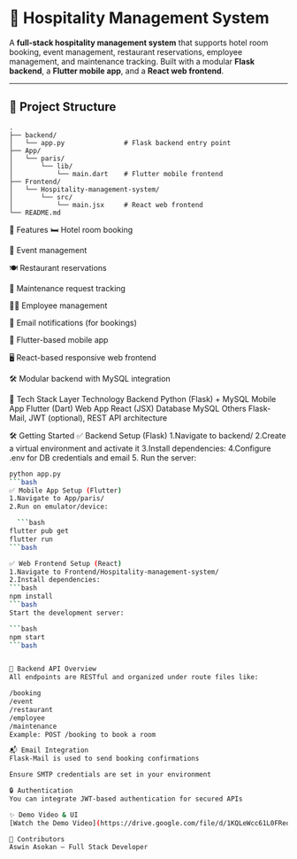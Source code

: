 # 🏨 Hospitality Management System

A **full-stack hospitality management system** that supports hotel room booking, event management, restaurant reservations, employee management, and maintenance tracking. Built with a modular **Flask backend**, a **Flutter mobile app**, and a **React web frontend**.

---

## 📁 Project Structure

```plaintext
.
├── backend/
│   └── app.py               # Flask backend entry point
├── App/
│   └── paris/
│       └── lib/
│           └── main.dart    # Flutter mobile frontend
├── Frontend/
│   └── Hospitality-management-system/
│       └── src/
│           └── main.jsx     # React web frontend
└── README.md
```

🚀 Features
  🛏️ Hotel room booking
  
  📅 Event management
  
  🍽️ Restaurant reservations
  
  🧹 Maintenance request tracking
  
  👨‍💼 Employee management
  
  📧 Email notifications (for bookings)
  
  📱 Flutter-based mobile app
  
  🖥️ React-based responsive web frontend
  
  🛠️ Modular backend with MySQL integration

🧠 Tech Stack
  Layer	Technology
  Backend	Python (Flask) + MySQL
  Mobile App	Flutter (Dart)
  Web App	React (JSX)
  Database	MySQL
  Others	Flask-Mail, JWT (optional), REST API architecture

🛠️ Getting Started
✅ Backend Setup (Flask)
  1.Navigate to backend/
  2.Create a virtual environment and activate it
  3.Install dependencies:
  4.Configure .env for DB credentials and email
  5. Run the server:
  ```bash
  python app.py
```bash
✅ Mobile App Setup (Flutter)
  1.Navigate to App/paris/
  2.Run on emulator/device:
  
    ```bash
  flutter pub get
  flutter run
```bash

✅ Web Frontend Setup (React)
  1.Navigate to Frontend/Hospitality-management-system/
  2.Install dependencies:
  ```bash
  npm install
  ```bash
  Start the development server:
  
  ```bash
  npm start
  ```bash


🧩 Backend API Overview
All endpoints are RESTful and organized under route files like:

/booking
/event
/restaurant
/employee
/maintenance
Example: POST /booking to book a room

📬 Email Integration
Flask-Mail is used to send booking confirmations

Ensure SMTP credentials are set in your environment

🔒 Authentication
You can integrate JWT-based authentication for secured APIs

✨ Demo Video & UI 
[Watch the Demo Video](https://drive.google.com/file/d/1KQLeWcc61L0FReqLQfV-EMo8kZkSjmG3/view?usp=sharing)

🤝 Contributors
Aswin Asokan – Full Stack Developer
